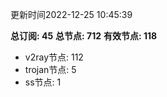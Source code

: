 更新时间2022-12-25 10:45:39

**总订阅: 45**
**总节点: 712**
**有效节点: 118**
- v2ray节点: 112
- trojan节点: 5
- ss节点: 1
